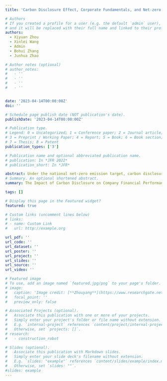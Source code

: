 ```yaml
---
title: 'Carbon Disclosure Effect, Corporate Fundamentals, and Net-zero Emission Target: Evidence from China'

# Authors
# If you created a profile for a user (e.g. the default `admin` user), write the username (folder name) here
# and it will be replaced with their full name and linked to their profile.
authors:
  - Xiyuan Zhou
  - Xinlei Wang
  - Admin
  - Bohui Zhang
  - Junhua Zhao

# Author notes (optional)
# author_notes:
#   - ''
#   - ''
#   - ''
#   - ''


date: '2023-04-14T00:00:00Z'
doi: ''

# Schedule page publish date (NOT publication's date).
publishDate: '2023-04-14T00:00:00Z'

# Publication type.
# Legend: 0 = Uncategorized; 1 = Conference paper; 2 = Journal article;
# 3 = Preprint / Working Paper; 4 = Report; 5 = Book; 6 = Book section;
# 7 = Thesis; 8 = Patent
publication_types: ['3']

# Publication name and optional abbreviated publication name.
# publication: In *JFR 2022*
# publication_short: In *JFR*

abstract: Under the national net-zero emission target, carbon disclosure becomes more significant for investors to evaluate corporate climate risk in formulating investing strategies. This study examines the causal relationship between carbon disclosure behaviour and company fundamentals to determine the impact of carbon disclosure on a company's financial performance. Additionally, we explore the association between company stock market performance, carbon disclosure behaviour and the establishment of China's national/regional emission trading systems (ETS). With artificial intelligence tools such as natural language processing and optical character recognition, we established a database of 4336 Chinese A-share listed companies' emission disclosure information from 2017 to 2022. Evidence shows that carbon disclosure raises companies' return rates, return on equity and Tobin's Q while decreasing stock price volatility. Our results also indicate that the stringent climate policy increases the potential climate risk of companies, e.g., the establishment of the national ETS and dual-carbon policy in China. Empirical results illustrate the positive response of financial markets to carbon disclosures which can offset the uncertainty due to the climate policy. This work shows positive economic incentives for companies to make persistent carbon disclosures.
# Summary. An optional shortened abstract.
summary: The Impact of Carbon Disclosure on Company Financial Performance.

tags: []

# Display this page in the Featured widget?
featured: true

# Custom links (uncomment lines below)
# links:
# - name: Custom Link
#   url: http://example.org

url_pdf: ''
url_code: ''
url_dataset: ''
url_poster: ''
url_project: ''
url_slides: ''
url_source: ''
url_video: ''

# Featured image
# To use, add an image named `featured.jpg/png` to your page's folder.
# image:
#   caption: 'Image credit: [**Zhouyang**](https://www.researchgate.net/profile/Zhou-Yang-18/research)'
#   focal_point: ''
#   preview_only: false

# Associated Projects (optional).
#   Associate this publication with one or more of your projects.
#   Simply enter your project's folder or file name without extension.
#   E.g. `internal-project` references `content/project/internal-project/index.md`.
#   Otherwise, set `projects: []`.
# research:
#   - construction_robot

# Slides (optional).
#   Associate this publication with Markdown slides.
#   Simply enter your slide deck's filename without extension.
#   E.g. `slides: "example"` references `content/slides/example/index.md`.
#   Otherwise, set `slides: ""`.
#slides: example
---
```

